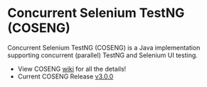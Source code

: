 # Concurrent Selenium TestNG (COSENG)
Concurrent Selenium TestNG (COSENG) is a Java implementation supporting concurrent (parallel) TestNG and Selenium UI testing.

* View COSENG [wiki](https://github.com/siostechcorp/coseng/wiki) for all the details!
* Current COSENG Release [v3.0.0](https://github.com/siostechcorp/coseng/releases/tag/v3.0.0)

